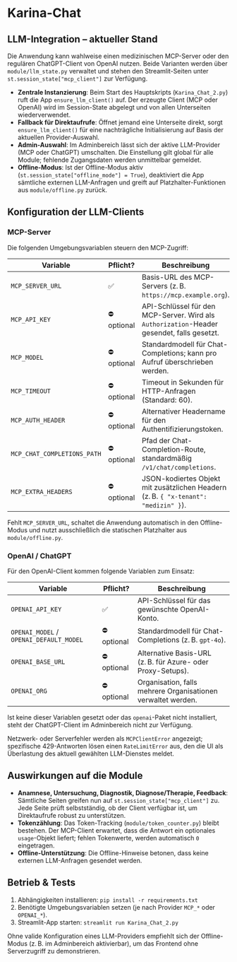 # Karina-Chat

## LLM-Integration – aktueller Stand

Die Anwendung kann wahlweise einen medizinischen MCP-Server oder den regulären ChatGPT-Client von OpenAI nutzen. Beide Varianten werden über `module/llm_state.py` verwaltet und stehen den Streamlit-Seiten unter `st.session_state["mcp_client"]` zur Verfügung.

* **Zentrale Instanzierung**: Beim Start des Hauptskripts (`Karina_Chat_2.py`) ruft die App `ensure_llm_client()` auf. Der erzeugte Client (MCP oder OpenAI) wird im Session-State abgelegt und von allen Unterseiten wiederverwendet.
* **Fallback für Direktaufrufe**: Öffnet jemand eine Unterseite direkt, sorgt `ensure_llm_client()` für eine nachträgliche Initialisierung auf Basis der aktuellen Provider-Auswahl.
* **Admin-Auswahl**: Im Adminbereich lässt sich der aktive LLM-Provider (MCP oder ChatGPT) umschalten. Die Einstellung gilt global für alle Module; fehlende Zugangsdaten werden unmittelbar gemeldet.
* **Offline-Modus**: Ist der Offline-Modus aktiv (`st.session_state["offline_mode"] = True`), deaktiviert die App sämtliche externen LLM-Anfragen und greift auf Platzhalter-Funktionen aus `module/offline.py` zurück.

## Konfiguration der LLM-Clients

### MCP-Server

Die folgenden Umgebungsvariablen steuern den MCP-Zugriff:

| Variable | Pflicht? | Beschreibung |
| --- | --- | --- |
| `MCP_SERVER_URL` | ✅ | Basis-URL des MCP-Servers (z. B. `https://mcp.example.org`). |
| `MCP_API_KEY` | ⛔ optional | API-Schlüssel für den MCP-Server. Wird als `Authorization`-Header gesendet, falls gesetzt. |
| `MCP_MODEL` | ⛔ optional | Standardmodell für Chat-Completions; kann pro Aufruf überschrieben werden. |
| `MCP_TIMEOUT` | ⛔ optional | Timeout in Sekunden für HTTP-Anfragen (Standard: 60). |
| `MCP_AUTH_HEADER` | ⛔ optional | Alternativer Headername für den Authentifizierungstoken. |
| `MCP_CHAT_COMPLETIONS_PATH` | ⛔ optional | Pfad der Chat-Completion-Route, standardmäßig `/v1/chat/completions`. |
| `MCP_EXTRA_HEADERS` | ⛔ optional | JSON-kodiertes Objekt mit zusätzlichen Headern (z. B. `{ "x-tenant": "medizin" }`). |

Fehlt `MCP_SERVER_URL`, schaltet die Anwendung automatisch in den Offline-Modus und nutzt ausschließlich die statischen Platzhalter aus `module/offline.py`.

### OpenAI / ChatGPT

Für den OpenAI-Client kommen folgende Variablen zum Einsatz:

| Variable | Pflicht? | Beschreibung |
| --- | --- | --- |
| `OPENAI_API_KEY` | ✅ | API-Schlüssel für das gewünschte OpenAI-Konto. |
| `OPENAI_MODEL` / `OPENAI_DEFAULT_MODEL` | ⛔ optional | Standardmodell für Chat-Completions (z. B. `gpt-4o`). |
| `OPENAI_BASE_URL` | ⛔ optional | Alternative Basis-URL (z. B. für Azure- oder Proxy-Setups). |
| `OPENAI_ORG` | ⛔ optional | Organisation, falls mehrere Organisationen verwaltet werden. |

Ist keine dieser Variablen gesetzt oder das `openai`-Paket nicht installiert, steht der ChatGPT-Client im Adminbereich nicht zur Verfügung.

Netzwerk- oder Serverfehler werden als `MCPClientError` angezeigt; spezifische 429-Antworten lösen einen `RateLimitError` aus, den die UI als Überlastung des aktuell gewählten LLM-Dienstes meldet.

## Auswirkungen auf die Module

* **Anamnese, Untersuchung, Diagnostik, Diagnose/Therapie, Feedback**: Sämtliche Seiten greifen nun auf `st.session_state["mcp_client"]` zu. Jede Seite prüft selbstständig, ob der Client verfügbar ist, um Direktaufrufe robust zu unterstützen.
* **Tokenzählung**: Das Token-Tracking (`module/token_counter.py`) bleibt bestehen. Der MCP-Client erwartet, dass die Antwort ein optionales `usage`-Objekt liefert; fehlen Tokenwerte, werden automatisch `0` eingetragen.
* **Offline-Unterstützung**: Die Offline-Hinweise betonen, dass keine externen LLM-Anfragen gesendet werden.

## Betrieb & Tests

1. Abhängigkeiten installieren: `pip install -r requirements.txt`
2. Benötigte Umgebungsvariablen setzen (je nach Provider `MCP_*` oder `OPENAI_*`).
3. Streamlit-App starten: `streamlit run Karina_Chat_2.py`

Ohne valide Konfiguration eines LLM-Providers empfiehlt sich der Offline-Modus (z. B. im Adminbereich aktivierbar), um das Frontend ohne Serverzugriff zu demonstrieren.
